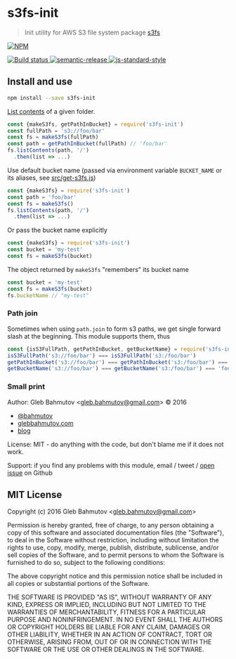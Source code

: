 # s3fs-init

> Init utility for AWS S3 file system package
> [s3fs](https://github.com/RiptideElements/s3fs)

[![NPM][npm-icon] ][npm-url]

[![Build status][ci-image] ][ci-url]
[![semantic-release][semantic-image] ][semantic-url]
[![js-standard-style][standard-image]][standard-url]

## Install and use

```sh
npm install --save s3fs-init
```

[List contents](https://github.com/RiptideElements/s3fs#s3fslistcontentspath-marker-callback)
of a given folder.

```js
const {makeS3fs, getPathInBucket} = require('s3fs-init')
const fullPath = 's3://foo/bar'
const fs = makeS3fs(fullPath)
const path = getPathInBucket(fullPath) // 'foo/bar'
fs.listContents(path, '/')
  .then(list => ...)
```

Use default bucket name (passed via environment variable `BUCKET_NAME`
or its aliases, see [src/get-s3fs.js](src/get-s3fs.js))

```js
const {makeS3fs} = require('s3fs-init')
const path = 'foo/bar'
const fs = makeS3fs()
fs.listContents(path, '/')
  .then(list => ...)
```

Or pass the bucket name explicitly

```js
const {makeS3fs} = require('s3fs-init')
const bucket = 'my-test'
const fs = makeS3fs(bucket)
```

The object returned by `makeS3fs` "remembers" its bucket name

```js
const bucket = 'my-test'
const fs = makeS3fs(bucket)
fs.bucketName // "my-test"
```

### Path join

Sometimes when using `path.join` to form s3 paths, we get single forward
slash at the beginning. This module supports them, thus

```js
const {isS3FullPath, getPathInBucket, getBucketName} = require('s3fs-init')
isS3FullPath('s3://foo/bar') === isS3FullPath('s3:/foo/bar')
getPathInBucket('s3://foo/bar') === getPathInBucket('s3:/foo/bar') === 'bar'
getBucketName('s3://foo/bar') === getBucketName('s3:/foo/bar') === 'foo'
```

### Small print

Author: Gleb Bahmutov &lt;gleb.bahmutov@gmail.com&gt; &copy; 2016

* [@bahmutov](https://twitter.com/bahmutov)
* [glebbahmutov.com](http://glebbahmutov.com)
* [blog](http://glebbahmutov.com/blog)

License: MIT - do anything with the code, but don't blame me if it does not work.

Support: if you find any problems with this module, email / tweet /
[open issue](https://github.com/bahmutov/s3fs-init/issues) on Github

## MIT License

Copyright (c) 2016 Gleb Bahmutov &lt;gleb.bahmutov@gmail.com&gt;

Permission is hereby granted, free of charge, to any person
obtaining a copy of this software and associated documentation
files (the "Software"), to deal in the Software without
restriction, including without limitation the rights to use,
copy, modify, merge, publish, distribute, sublicense, and/or sell
copies of the Software, and to permit persons to whom the
Software is furnished to do so, subject to the following
conditions:

The above copyright notice and this permission notice shall be
included in all copies or substantial portions of the Software.

THE SOFTWARE IS PROVIDED "AS IS", WITHOUT WARRANTY OF ANY KIND,
EXPRESS OR IMPLIED, INCLUDING BUT NOT LIMITED TO THE WARRANTIES
OF MERCHANTABILITY, FITNESS FOR A PARTICULAR PURPOSE AND
NONINFRINGEMENT. IN NO EVENT SHALL THE AUTHORS OR COPYRIGHT
HOLDERS BE LIABLE FOR ANY CLAIM, DAMAGES OR OTHER LIABILITY,
WHETHER IN AN ACTION OF CONTRACT, TORT OR OTHERWISE, ARISING
FROM, OUT OF OR IN CONNECTION WITH THE SOFTWARE OR THE USE OR
OTHER DEALINGS IN THE SOFTWARE.

[npm-icon]: https://nodei.co/npm/s3fs-init.svg?downloads=true
[npm-url]: https://npmjs.org/package/s3fs-init
[ci-image]: https://travis-ci.org/bahmutov/s3fs-init.svg?branch=master
[ci-url]: https://travis-ci.org/bahmutov/s3fs-init
[semantic-image]: https://img.shields.io/badge/%20%20%F0%9F%93%A6%F0%9F%9A%80-semantic--release-e10079.svg
[semantic-url]: https://github.com/semantic-release/semantic-release
[standard-image]: https://img.shields.io/badge/code%20style-standard-brightgreen.svg
[standard-url]: http://standardjs.com/
